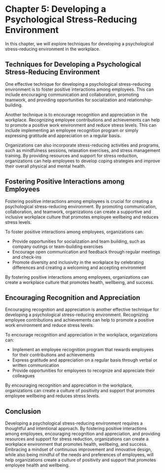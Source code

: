 Chapter 5: Developing a Psychological Stress-Reducing Environment
=================================================================

In this chapter, we will explore techniques for developing a psychological stress-reducing environment in the workplace.

Techniques for Developing a Psychological Stress-Reducing Environment
---------------------------------------------------------------------

One effective technique for developing a psychological stress-reducing environment is to foster positive interactions among employees. This can include encouraging communication and collaboration, promoting teamwork, and providing opportunities for socialization and relationship-building.

Another technique is to encourage recognition and appreciation in the workplace. Recognizing employee contributions and achievements can help to promote a positive work environment and reduce stress levels. This can include implementing an employee recognition program or simply expressing gratitude and appreciation on a regular basis.

Organizations can also incorporate stress-reducing activities and programs, such as mindfulness sessions, relaxation exercises, and stress management training. By providing resources and support for stress reduction, organizations can help employees to develop coping strategies and improve their overall physical and mental health.

Fostering Positive Interactions among Employees
-----------------------------------------------

Fostering positive interactions among employees is crucial for creating a psychological stress-reducing environment. By promoting communication, collaboration, and teamwork, organizations can create a supportive and inclusive workplace culture that promotes employee wellbeing and reduces stress levels.

To foster positive interactions among employees, organizations can:

* Provide opportunities for socialization and team building, such as company outings or team-building exercises
* Encourage open communication and feedback through regular meetings and check-ins
* Promote diversity and inclusivity in the workplace by celebrating differences and creating a welcoming and accepting environment

By fostering positive interactions among employees, organizations can create a workplace culture that promotes health, wellbeing, and success.

Encouraging Recognition and Appreciation
----------------------------------------

Encouraging recognition and appreciation is another effective technique for developing a psychological stress-reducing environment. Recognizing employee contributions and achievements can help to promote a positive work environment and reduce stress levels.

To encourage recognition and appreciation in the workplace, organizations can:

* Implement an employee recognition program that rewards employees for their contributions and achievements
* Express gratitude and appreciation on a regular basis through verbal or written communication
* Provide opportunities for employees to recognize and appreciate their colleagues

By encouraging recognition and appreciation in the workplace, organizations can create a culture of positivity and support that promotes employee wellbeing and reduces stress levels.

Conclusion
----------

Developing a psychological stress-reducing environment requires a thoughtful and intentional approach. By fostering positive interactions among employees, encouraging recognition and appreciation, and providing resources and support for stress reduction, organizations can create a workplace environment that promotes health, wellbeing, and success. Embracing a mindset of continuous improvement and innovative design, while also being mindful of the needs and preferences of employees, will help organizations create a culture of positivity and support that promotes employee health and wellbeing.


